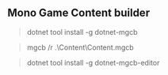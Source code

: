 ## Mono Game Content builder

> dotnet tool install -g dotnet-mgcb

> mgcb /r .\Content\Content.mgcb

> dotnet tool install -g dotnet-mgcb-editor